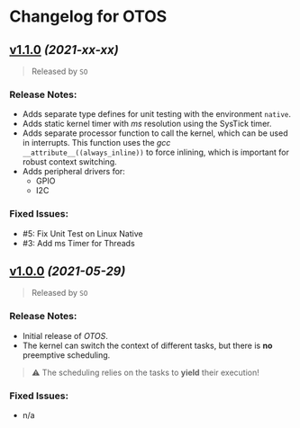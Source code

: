 # Changelog for OTOS
## [v1.1.0](https://github.com/knuffel-v2/OTOS/releases/tag/v1.1.0) *(2021-xx-xx)*

>Released by `SO`

### Release Notes:
- Adds separate type defines for unit testing with the environment `native`.
- Adds static kernel timer with *ms* resolution using the SysTick timer.
- Adds separate processor function to call the kernel, which can be used in interrupts. This function uses the *gcc* `__attribute__((always_inline))` to force inlining, which is important for robust context switching.
- Adds peripheral drivers for:
    - GPIO
    - I2C

### Fixed Issues:

- #5: Fix Unit Test on Linux Native
- #3: Add ms Timer for Threads


## [v1.0.0](https://github.com/knuffel-v2/OTOS/releases/tag/v1.0.0) *(2021-05-29)*

>Released by `SO`

### Release Notes:
- Initial release of *OTOS*.
- The kernel can switch the context of different tasks, but there is **no** preemptive scheduling.

> :warning: The scheduling relies on the tasks to **yield** their execution!

### Fixed Issues:

- n/a
